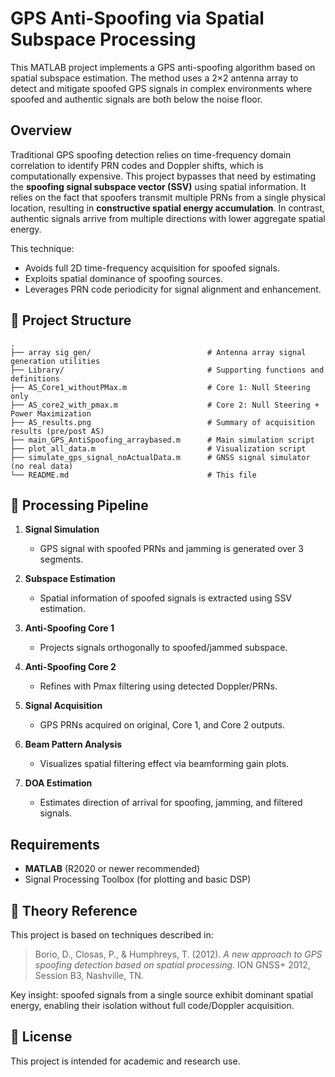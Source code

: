 
# GPS Anti-Spoofing via Spatial Subspace Processing

This MATLAB project implements a GPS anti-spoofing algorithm based on spatial subspace estimation. The method uses a 2×2 antenna array to detect and mitigate spoofed GPS signals in complex environments where spoofed and authentic signals are both below the noise floor.

##  Overview

Traditional GPS spoofing detection relies on time-frequency domain correlation to identify PRN codes and Doppler shifts, which is computationally expensive. This project bypasses that need by estimating the **spoofing signal subspace vector (SSV)** using spatial information. It relies on the fact that spoofers transmit multiple PRNs from a single physical location, resulting in **constructive spatial energy accumulation**. In contrast, authentic signals arrive from multiple directions with lower aggregate spatial energy.

This technique:

* Avoids full 2D time-frequency acquisition for spoofed signals.
* Exploits spatial dominance of spoofing sources.
* Leverages PRN code periodicity for signal alignment and enhancement.



## 📁 Project Structure

```
.
├── array sig gen/                          # Antenna array signal generation utilities
├── Library/                                # Supporting functions and definitions
├── AS_Core1_withoutPMax.m                  # Core 1: Null Steering only
├── AS_core2_with_pmax.m                    # Core 2: Null Steering + Power Maximization
├── AS_results.png                          # Summary of acquisition results (pre/post AS)
├── main_GPS_AntiSpoofing_arraybased.m      # Main simulation script
├── plot_all_data.m                         # Visualization script
├── simulate_gps_signal_noActualData.m      # GNSS signal simulator (no real data)
└── README.md                               # This file

```


## 🚀 Processing Pipeline

1. **Signal Simulation**

   * GPS signal with spoofed PRNs and jamming is generated over 3 segments.
2. **Subspace Estimation**

   * Spatial information of spoofed signals is extracted using SSV estimation.
3. **Anti-Spoofing Core 1**

   * Projects signals orthogonally to spoofed/jammed subspace.
4. **Anti-Spoofing Core 2**

   * Refines with Pmax filtering using detected Doppler/PRNs.
5. **Signal Acquisition**

   * GPS PRNs acquired on original, Core 1, and Core 2 outputs.
6. **Beam Pattern Analysis**

   * Visualizes spatial filtering effect via beamforming gain plots.
7. **DOA Estimation**

   * Estimates direction of arrival for spoofing, jamming, and filtered signals.


## Requirements

* **MATLAB** (R2020 or newer recommended)
* Signal Processing Toolbox (for plotting and basic DSP)

## 🧠 Theory Reference

This project is based on techniques described in:

> Borio, D., Closas, P., & Humphreys, T. (2012). *A new approach to GPS spoofing detection based on spatial processing*. ION GNSS+ 2012, Session B3, Nashville, TN.

Key insight: spoofed signals from a single source exhibit dominant spatial energy, enabling their isolation without full code/Doppler acquisition.


## 📃 License

This project is intended for academic and research use.

